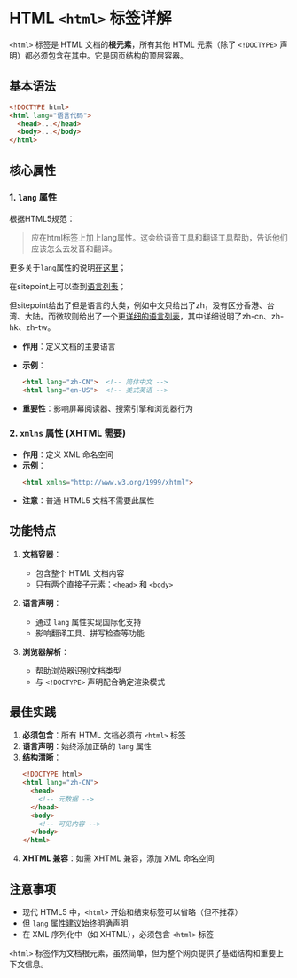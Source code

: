 # HTML `<html>` 标签详解

`<html>` 标签是 HTML 文档的**根元素**，所有其他 HTML 元素（除了 `<!DOCTYPE>` 声明）都必须包含在其中。它是网页结构的顶层容器。

## 基本语法

```html
<!DOCTYPE html>
<html lang="语言代码">
  <head>...</head>
  <body>...</body>
</html>
```

## 核心属性

### 1. `lang` 属性

根据HTML5规范：

> 应在html标签上加上lang属性。这会给语音工具和翻译工具帮助，告诉他们应该怎么去发音和翻译。

更多关于`lang`属性的说明[在这里](http://www.w3.org/html/wg/drafts/html/master/semantics.html#the-html-element)；

在sitepoint上可以查到[语言列表](http://reference.sitepoint.com/html/lang-codes)；

但sitepoint给出了但是语言的大类，例如中文只给出了zh，没有区分香港、台湾、大陆。而微软则给出了一个更[详细的语言列表](http://msdn.microsoft.com/en-us/library/ms533052(v=vs.85).aspx)，其中详细说明了zh-cn、zh-hk、zh-tw。

- **作用**：定义文档的主要语言

- **示例**：
  
  ```html
  <html lang="zh-CN">  <!-- 简体中文 -->
  <html lang="en-US">  <!-- 美式英语 -->
  ```
  
- **重要性**：影响屏幕阅读器、搜索引擎和浏览器行为

### 2. `xmlns` 属性 (XHTML 需要)
- **作用**：定义 XML 命名空间
- **示例**：
  ```html
  <html xmlns="http://www.w3.org/1999/xhtml">
  ```
- **注意**：普通 HTML5 文档不需要此属性

## 功能特点

1. **文档容器**：
   - 包含整个 HTML 文档内容
   - 只有两个直接子元素：`<head>` 和 `<body>`

2. **语言声明**：
   - 通过 `lang` 属性实现国际化支持
   - 影响翻译工具、拼写检查等功能

3. **浏览器解析**：
   - 帮助浏览器识别文档类型
   - 与 `<!DOCTYPE>` 声明配合确定渲染模式

## 最佳实践

1. **必须包含**：所有 HTML 文档必须有 `<html>` 标签
2. **语言声明**：始终添加正确的 `lang` 属性
3. **结构清晰**：
   ```html
   <!DOCTYPE html>
   <html lang="zh-CN">
     <head>
       <!-- 元数据 -->
     </head>
     <body>
       <!-- 可见内容 -->
     </body>
   </html>
   ```
4. **XHTML 兼容**：如需 XHTML 兼容，添加 XML 命名空间

## 注意事项

- 现代 HTML5 中，`<html>` 开始和结束标签可以省略（但不推荐）
- 但 `lang` 属性建议始终明确声明
- 在 XML 序列化中（如 XHTML），必须包含 `<html>` 标签

`<html>` 标签作为文档根元素，虽然简单，但为整个网页提供了基础结构和重要上下文信息。